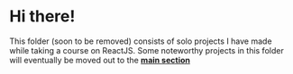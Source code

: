 # Hi there!

This folder (soon to be removed) consists of solo projects I have made while taking a course on ReactJS. Some noteworthy projects in this folder will eventually be moved out to the **[main section](https://github.com/sddiaz/Portfolio-Projects)** 

